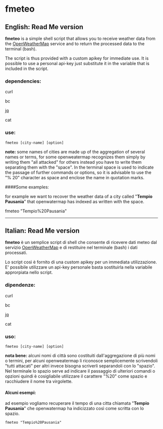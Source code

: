 # fmeteo

## English: Read Me  version

**fmeteo** is a simple shell script that allows you to receive weather data from the [OpenWeatherMap](https://openweathermap.org/) service and to return the processed data to the terminal (bash).

The script is thus provided with a custom apikey for immediate use. It is possible to use a personal api-key just substitute it in the variable that is included in the script.

### dependencies:

curl

bc

[jq](https://stedolan.github.io/jq/)

cat

### use:

    fmeteo [city-name] [option]
    
    

**note:** some names of cities are made up of the aggregation of several names or terms, for some openweatermap recognizes them simply by writing them "all attacked" for others instead you have to write them separating them with the "space". In the terminal space is used to indicate the passage of further commands or options, so it is advisable to use the "% 20" character as space and enclose the name in quotation marks.

####Some examples:

for example we want to recover the weather data  of a city called "**Tempio Pausania**" that openwatermap has indexed as written with the space.

fmeteo "Tempio%20Pausania"


***



## Italian: Read Me  version


**fmeteo** è un semplice script di shell che consente di ricevere dati meteo dal servizio [OpenWeatherMap](https://openweathermap.org/) e di restituire nel terminale (bash) i dati processati.

Lo script così  è fornito di una custom apikey per un immediata utilizzazione. E' possibile utilizzare un api-key personale basta sostituirla nella variabile approrpiata nello script.


### dipendenze:

curl

bc

[jq](https://stedolan.github.io/jq/)

cat

### uso:

    fmeteo [city-name] [option]


**nota bene:** alcuni nomi di città sono costituiti dall'aggregazione di più nomi o termini, per alcuni openweatermap li riconosce semplicemente scrivendoli "tutti attacati" per altri invece bisogna scriverli separandoli con lo "spazio". Nel terminale lo spazio serve ad indicare il passaggio di ulteriori comandi o opzioni quindi è cosigliabile utilizzare il carattere "%20" come spazio e racchiudere il nome tra virgolette.

#### Alcuni esempi:

ad esempio vogliamo recuperare il tempo di una citta chiamata "**Tempio Pausania**" che openwatermap ha indicizzato così come scritta con lo spazio.

    fmeteo "Tempio%20Pausania"


